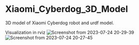 # Xiaomi_Cyberdog_3D_Model
3D model of Xiaomi Cyberdog robot and urdf model.

Visualization in rviz
![Screenshot from 2023-07-24 20-29-39](https://github.com/RubSevian/Xiaomi_Cyberdog_3D_Model/assets/109359327/1325be60-d451-4380-9493-15c17f34e0e2)
![Screenshot from 2023-07-24 20-27-45](https://github.com/RubSevian/Xiaomi_Cyberdog_3D_Model/assets/109359327/3154c2cf-274a-4cbe-9b7b-638ecd179921)
